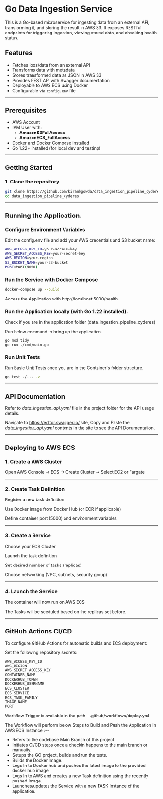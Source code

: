 # Go Data Ingestion Service

This is a Go-based microservice for ingesting data from an external API, transforming it, and storing the result in AWS S3. It exposes RESTful endpoints for triggering ingestion, viewing stored data, and checking health status.

## Features

- Fetches logs/data from an external API
- Transforms data with metadata
- Stores transformed data as JSON in AWS S3
- Provides REST API with Swagger documentation
- Deployable to AWS ECS using Docker
- Configurable via `config.env` file

---

## Prerequisites

- AWS Account
- IAM User with:
  - **AmazonS3FullAccess**
  - **AmazonECS_FullAccess**
- Docker and Docker Compose installed
- Go 1.22+ installed (for local dev and testing)

---

## Getting Started

### 1. Clone the repository

```bash
git clone https://github.com/kirankgowda/data_ingestion_pipeline_cyderes.git
cd data_ingestion_pipeline_cyderes
```

--- 

## Running the Application.

### Configure Environment Variables

Edit the config.env file and add your AWS credentials and S3 bucket name:

```bash
AWS_ACCESS_KEY_ID=your-access-key
AWS_SECRET_ACCESS_KEY=your-secret-key
AWS_REGION=your-region
S3_BUCKET_NAME=your-s3-bucket
PORT=PORT(5000)
```

### Run the Service with Docker Compose

```bash
docker-compose up --build
```

Access the Application with http://localhost:5000/health

### Run the Application locally (with Go 1.22 installed).

Check if you are in the application folder (data_ingestion_pipeline_cyderes)

Run below command to bring up the application

```bash 
go mod tidy
go run ./cmd/main.go
```

### Run Unit Tests

Run Basic Unit Tests once you are in the Container's folder structure.

```bash
go test ./... -v
```

---

## API Documentation

Refer to *data_ingestion_api.yaml* file in the project folder for the API usage details.

Navigate to https://editor.swagger.io/ site, Copy and Paste the *data_ingestion_api.yaml* contents in the site to see the API Documentation.


--- 

## Deploying to AWS ECS

### 1. Create a AWS Cluster

Open AWS Console → ECS → Create Cluster → Select EC2 or Fargate

--- 

### 2. Create Task Definition

Register a new task definition

Use Docker image from Docker Hub (or ECR if applicable)

Define container port (5000) and environment variables

--- 

### 3. Create a Service

Choose your ECS Cluster

Launch the task definition

Set desired number of tasks (replicas)

Choose networking (VPC, subnets, security group)

--- 

### 4. Launch the Service

The container will now run on AWS ECS

The Tasks will be sceduled based on the replicas set before.

---

## GitHub Actions CI/CD

To configure GitHub Actions for automatic builds and ECS deployment:

Set the following repository secrets:

```bash
AWS_ACCESS_KEY_ID
AWS_REGION
AWS_SECRET_ACCESS_KEY
CONTAINER_NAME
DOCKERHUB_TOKEN
DOCKERHUB_USERNAME
ECS_CLUSTER
ECS_SERVICE
ECS_TASK_FAMILY
IMAGE_NAME
PORT
```

Workflow Trigger is available in the path - .github/workflows/deploy.yml

The Workflow will perform below Steps to Build and Push the Application In AWS ECS Instance :--

 - Refers to the codebase Main Branch of this project
 - Initiates CI/CD steps once a checkin happens to the main branch or manually.
 - Setups the GO project, builds and run the tests.
 - Builds the Docker Image.
 - Logs In to Docker hub and pushes the latest image to the provided docker hub image.
 - Logs In to AWS and creates a new Task definition using the recently pushed Image.
 - Launches/updates the Service with a new TASK Instance of the application. 







